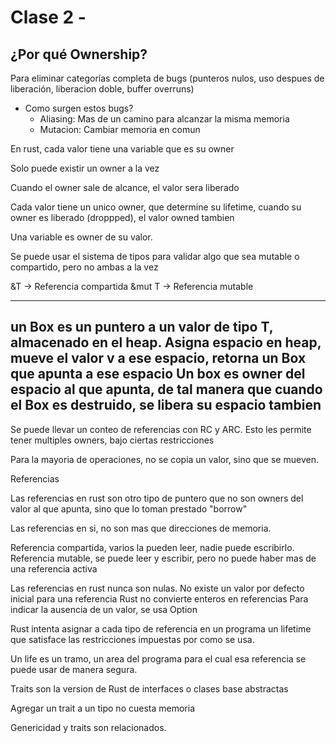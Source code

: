 # Clase 2 -


## ¿Por qué Ownership?

Para eliminar categorías completa de bugs (punteros nulos, uso despues de liberación, liberacion doble, buffer overruns)


- Como surgen estos bugs?
    - Aliasing: Mas de un camino para alcanzar la misma memoria
    - Mutacion: Cambiar memoria en comun


En rust, cada valor tiene una variable que es su owner

Solo puede existir un owner a la vez

Cuando el owner sale de alcance, el valor sera liberado

Cada valor tiene un unico owner, que determine su lifetime, cuando su owner es liberado (droppped), el valor
owned tambien

Una variable es owner de su valor.

Se puede usar el sistema de tipos para validar algo que sea mutable o compartido, pero no ambas a la vez

&T -> Referencia compartida
&mut T -> Referencia mutable


---
un Box es un puntero a un valor de tipo T, almacenado en el heap.
Asigna espacio en heap, mueve el valor v a ese espacio, retorna un Box que apunta a ese espacio
Un box es owner del espacio al que apunta, de tal manera que cuando el Box es destruido, se libera su espacio tambien
---

Se puede llevar un conteo de referencias con RC y ARC. Esto les permite tener multiples owners, bajo ciertas restricciones

Para la mayoria de operaciones, no se copia un valor, sino que se mueven.


Referencias

Las referencias en rust son otro tipo de puntero que no son owners del valor al que apunta, sino que lo toman prestado
"borrow"

Las referencias en si, no son mas que direcciones de memoria.

Referencia compartida, varios la pueden leer, nadie puede escribirlo.
Referencia mutable, se puede leer y escribir, pero no puede haber mas de una referencia activa

Las referencias en rust nunca son nulas.
    No existe un valor por defecto inicial para una referencia
    Rust no convierte enteros en referencias
    Para indicar la ausencia de un valor, se usa Option<T>



Rust intenta asignar a cada tipo de referencia en un programa un lifetime que satisface las restricciones impuestas
por como se usa.

Un life es un tramo, un area del programa para el cual esa referencia se puede usar de manera segura.



Traits son la version de Rust de interfaces o clases base abstractas

Agregar un trait a un tipo no cuesta memoria

Genericidad y traits son relacionados.

